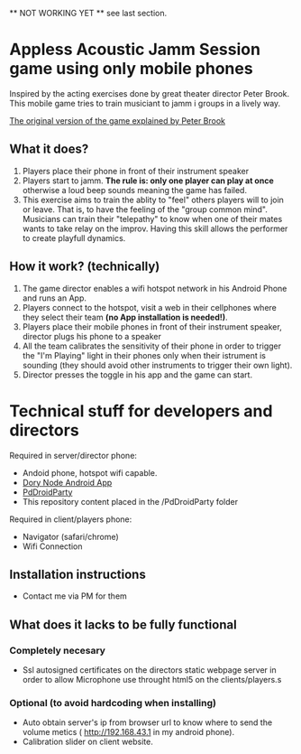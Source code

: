 
 ** NOT WORKING YET ** see last section.

# Appless Acoustic Jamm Session game using only mobile phones

Inspired by the acting exercises done by great theater director Peter Brook. This mobile game tries to train musiciant to jamm i  groups in a lively way.

[The original version of the game explained by Peter Brook](https://www.youtube.com/watch?v=j0Q7eFj_1bU&feature=youtu.be&t=19m21s "it's worth seeing")

## What it does? 

1. Players place their phone in front of their instrument speaker
2. Players start to jamm. **The rule is: only one player can play at once** otherwise a loud beep sounds meaning the game has failed.
3. This exercise aims to train the ablity to "feel" others players will to join or leave. That is, to have the feeling of the "group common mind". Musicians can train their "telepathy" to know when one of their mates wants to take relay on the improv. Having this skill allows the performer to create playfull dynamics.

## How it work? (technically)

1. The game director enables a wifi hotspot network in his Android Phone and runs an App.
2. Players connect to the hotspot, visit a web in their cellphones where they select their team **(no App installation is needed!)**.
3. Players place their mobile phones in front of their instrument speaker, director plugs his phone to a speaker
5. All the team calibrates the sensitivity of their phone in order to trigger the "I'm Playing" light in their phones only when their istrument is sounding (they should avoid other instruments to trigger their own light).
6. Director presses the toggle in his app and the game can start.


# Technical stuff for developers and directors

Required in server/director phone:
* Andoid phone, hotspot wifi capable.
* [Dory Node Android App](https://play.google.com/store/apps/details?id=io.tempage.dorynode "Dory Node Android App")
* [PdDroidParty](http://droidparty.net/ "PdDroidParty") 
* This repository content placed in the /PdDroidParty folder

Required in client/players phone:
* Navigator (safari/chrome)
* Wifi Connection


## Installation instructions
 * Contact me via PM for them


## What does it lacks to be fully functional

### Completely necesary
* Ssl autosigned certificates on the directors static webpage server in order to allow Microphone use throught html5 on the clients/players.s

### Optional (to avoid hardcoding when installing)
* Auto obtain server's ip from browser url to know where to send the volume metics ( http://192.168.43.1 in my android phone).
* Calibration slider on client website.
